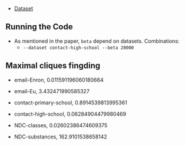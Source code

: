- [Dataset](https://www.cs.cornell.edu/~arb/data/)


## Running the Code
* As mentioned in the paper, `beta` depend on datasets. Combinations:
    * `--dataset contact-high-school --beta 20000`


## Maximal cliques fingding

- email-Enron, 0.011591196060180664
- email-Eu, 3.432471990585327
- contact-primary-school, 0.8914539813995361
- contact-high-school, 0.06284904479980469
- NDC-classes, 0.02602386474609375

- NDC-substances, 162.9101538658142